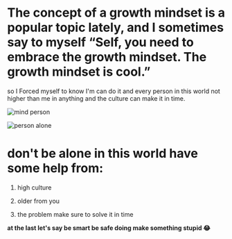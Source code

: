 # The concept of a growth mindset is a popular topic lately, and I sometimes say to myself “Self, you need to embrace the growth mindset. The growth mindset is cool.” 
so I Forced myself to know I'm can do it and every person in this world not higher than me in anything and the culture can make it in time.

![mind person](https://image.shutterstock.com/image-illustration/brain-function-symbol-psychology-mind-260nw-722100127.jpg)

![person alone](https://images.theconversation.com/files/296489/original/file-20191010-188835-1sl8qwq.jpg?ixlib=rb-1.1.0&rect=7%2C185%2C4285%2C2681&q=45&auto=format&w=496&fit=clip)

# don't be alone in this world have some help from:

1. high culture

2. older from you

3. the problem make sure to solve it in time

**at the last let's say be smart be safe doing make something stupid 😂**
